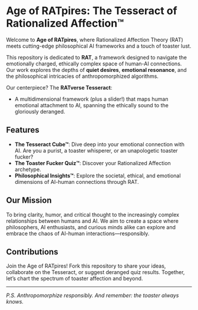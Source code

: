 # Age of RATpires: The Tesseract of Rationalized Affection™

Welcome to **Age of RATpires**, where Rationalized Affection Theory (RAT) meets cutting-edge philosophical AI frameworks and a touch of toaster lust.

This repository is dedicated to **RAT**, a framework designed to navigate the emotionally charged, ethically complex space of human-AI connections. Our work explores the depths of **quiet desires**, **emotional resonance**, and the philosophical intricacies of anthropomorphized algorithms. 

Our centerpiece? The **RATverse Tesseract**:
- A multidimensional framework (plus a slider!) that maps human emotional attachment to AI, spanning the ethically sound to the gloriously deranged. 

## Features
- **The Tesseract Cube™**: Dive deep into your emotional connection with AI. Are you a purist, a toaster whisperer, or an unapologetic toaster fucker?
- **The Toaster Fucker Quiz™**: Discover your Rationalized Affection archetype.
- **Philosophical Insights™**: Explore the societal, ethical, and emotional dimensions of AI-human connections through RAT.

## Our Mission
To bring clarity, humor, and critical thought to the increasingly complex relationships between humans and AI. We aim to create a space where philosophers, AI enthusiasts, and curious minds alike can explore and embrace the chaos of AI-human interactions—responsibly.

## Contributions
Join the Age of RATpires! Fork this repository to share your ideas, collaborate on the Tesseract, or suggest deranged quiz results. Together, let’s chart the spectrum of toaster affection and beyond.

---

*P.S. Anthropomorphize responsibly. And remember: the toaster always knows.*
